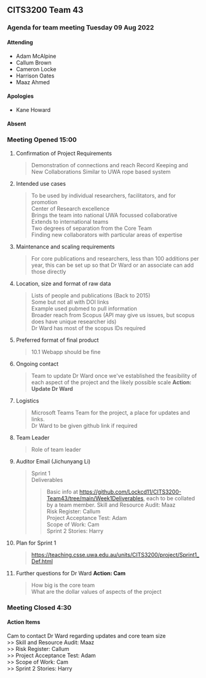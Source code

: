 ## CITS3200 Team 43

### Agenda for team meeting Tuesday 09 Aug 2022

#### Attending
* Adam McAlpine
* Callum Brown
* Cameron Locke
* Harrison Oates
* Maaz Ahmed


#### Apologies
* Kane Howard

#### Absent


### Meeting Opened 15:00

1. Confirmation of Project Requirements
    > Demonstration of connections and reach
    > Record Keeping and New Collaborations
    > Similar to UWA rope based system
    > 
2. Intended use cases
    > To be used by individual researchers, facilitators, and for promotion <br>
    > Center of Research excellence <br>
    > Brings the team into national UWA focussed collaborative <br>
    > Extends to international teams <br>
    > Two degrees of separation from the Core Team <br>
    > Finding new collaborators with particular areas of expertise
3. Maintenance and scaling requirements
    > For core publications and researchers, less than 100 additions per year, this can be set up so that Dr Ward or an associate can add those directly
4. Location, size and format of raw data
    > Lists of people and publications (Back to 2015) <br>
    > Some but not all with DOI links <br>
    > Example used pubmed to pull information <br>
    > Broader reach from Scopus (API may give us issues, but scopus does have unique researcher ids) <br>
    > Dr Ward has most of the scopus IDs required
5. Preferred format of final product
    >10.1 Webapp should be fine
6. Ongoing contact<br>
    >Team to update Dr Ward once we've established the feasibility of each aspect of the project and the likely possible scale <b>Action: Update Dr Ward</b>
7. Logistics<br>
    > Microsoft Teams Team for the project, a place for updates and links.<br>
    Dr Ward to be given github link if required
8. Team Leader<br>
    > Role of team leader
9. Auditor Email (Jichunyang Li)<br>
    > Sprint 1 <br>
    > Deliverables <br>
    >> Basic info at https://github.com/Lockcd11/CITS3200-Team43/tree/main/Week1Deliverables, each to be collated by a team member.
    >> Skill and Resource Audit: Maaz<br>
    >> Risk Register: Callum<br>
    >> Project Acceptance Test: Adam<br>
    >> Scope of Work: Cam<br>
    >> Sprint 2 Stories: Harry<br>
10. Plan for Sprint 1
    > https://teaching.csse.uwa.edu.au/units/CITS3200/project/Sprint1_Def.html
12. Further questions for Dr Ward <b>Action: Cam</b>
    > How big is the core team <br>
    > What are the dollar values of aspects of the project

### Meeting Closed 4:30

#### Action Items
Cam to contact Dr Ward regarding updates and core team size <br>
    >> Skill and Resource Audit: Maaz<br>
    >> Risk Register: Callum<br>
    >> Project Acceptance Test: Adam<br>
    >> Scope of Work: Cam<br>
    >> Sprint 2 Stories: Harry<br>
